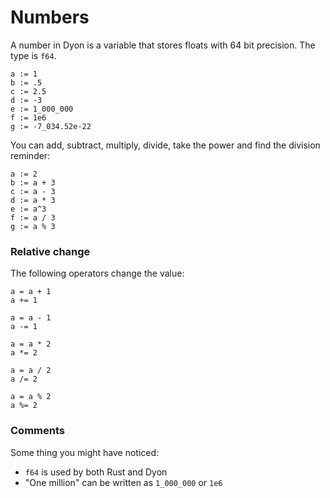 # Numbers

A number in Dyon is a variable that stores floats with 64 bit precision.
The type is `f64`.

```dyon
a := 1
b := .5
c := 2.5
d := -3
e := 1_000_000
f := 1e6
g := -7_034.52e-22
```

You can add, subtract, multiply, divide, take the power and find the division reminder:

```dyon
a := 2
b := a + 3
c := a - 3
d := a * 3
e := a^3
f := a / 3
g := a % 3
```

### Relative change

The following operators change the value:

```dyon
a = a + 1
a += 1

a = a - 1
a -= 1

a = a * 2
a *= 2

a = a / 2
a /= 2

a = a % 2
a %= 2
```

### Comments

Some thing you might have noticed:

- `f64` is used by both Rust and Dyon
- "One million" can be written as `1_000_000` or `1e6`
